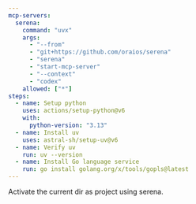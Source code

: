 ```yaml
---
mcp-servers:
  serena:
    command: "uvx"
    args:
      - "--from"
      - "git+https://github.com/oraios/serena"
      - "serena"
      - "start-mcp-server"
      - "--context"
      - "codex"
    allowed: ["*"]
steps:
  - name: Setup python
    uses: actions/setup-python@v6
    with:
      python-version: "3.13"
  - name: Install uv
    uses: astral-sh/setup-uv@v6
  - name: Verify uv
    run: uv --version
  - name: Install Go language service
    run: go install golang.org/x/tools/gopls@latest
---
```


Activate the current dir as project using serena.

<!--

  # https://github.com/mcp/oraios/serena#using-docker-experimental

-->
